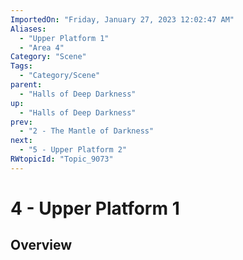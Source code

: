 ```yaml
---
ImportedOn: "Friday, January 27, 2023 12:02:47 AM"
Aliases:
  - "Upper Platform 1"
  - "Area 4"
Category: "Scene"
Tags:
  - "Category/Scene"
parent:
  - "Halls of Deep Darkness"
up:
  - "Halls of Deep Darkness"
prev:
  - "2 - The Mantle of Darkness"
next:
  - "5 - Upper Platform 2"
RWtopicId: "Topic_9073"
---
```

# 4 - Upper Platform 1
## Overview
